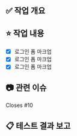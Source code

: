 ## ✅ 작업 개요

<!-- 어떤 작업을 했는지 간단히 작성해 주세요 -->

## ⭐️ 작업 내용

- [x] 로그인 폼 마크업
- [x] 로그인 폼 마크업
- [x] 로그인 폼 마크업

## 📷 관련 이슈

Closes #10

## 📋 테스트 결과 보고

<!-- 테스트 결과나 내용 기입 -->
